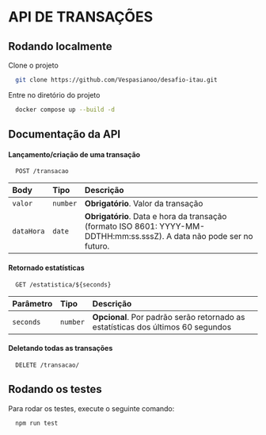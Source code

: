 
# API DE TRANSAÇÕES

## Rodando localmente

Clone o projeto

```bash
  git clone https://github.com/Vespasianoo/desafio-itau.git
```

Entre no diretório do projeto

```bash
  docker compose up --build -d
```

## Documentação da API

#### Lançamento/criação de uma transação

```http
  POST /transacao
```

| Body   | Tipo       | Descrição                           |
| :---------- | :--------- | :---------------------------------- |
| `valor` | `number` | **Obrigatório**. Valor da transação |
| `dataHora` | `date` | **Obrigatório**. Data e hora da transação (formato ISO 8601: YYYY-MM-DDTHH:mm:ss.sssZ).  A data não pode ser no futuro. |

#### Retornado estatísticas

```http
  GET /estatistica/${seconds}
```

| Parâmetro   | Tipo       | Descrição                                   |
| :---------- | :--------- | :------------------------------------------ |
| `seconds`      | `number` | **Opcional**. Por padrão serão retornado as estatísticas dos últimos 60 segundos |


#### Deletando todas as transações

```http
  DELETE /transacao/
```
## Rodando os testes

Para rodar os testes, execute o seguinte comando:

```bash
  npm run test
```